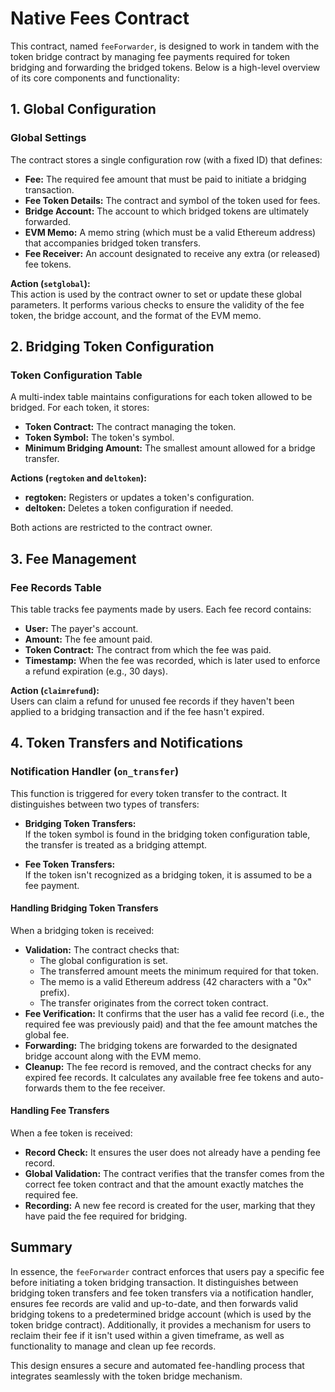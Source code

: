 # Native Fees Contract

This contract, named `feeForwarder`, is designed to work in tandem with the token bridge contract by managing fee payments required for token bridging and forwarding the bridged tokens. Below is a high-level overview of its core components and functionality:

## 1. Global Configuration

### Global Settings
The contract stores a single configuration row (with a fixed ID) that defines:
- **Fee:** The required fee amount that must be paid to initiate a bridging transaction.
- **Fee Token Details:** The contract and symbol of the token used for fees.
- **Bridge Account:** The account to which bridged tokens are ultimately forwarded.
- **EVM Memo:** A memo string (which must be a valid Ethereum address) that accompanies bridged token transfers.
- **Fee Receiver:** An account designated to receive any extra (or released) fee tokens.

**Action (`setglobal`):**  
This action is used by the contract owner to set or update these global parameters. It performs various checks to ensure the validity of the fee token, the bridge account, and the format of the EVM memo.

## 2. Bridging Token Configuration

### Token Configuration Table
A multi-index table maintains configurations for each token allowed to be bridged. For each token, it stores:
- **Token Contract:** The contract managing the token.
- **Token Symbol:** The token's symbol.
- **Minimum Bridging Amount:** The smallest amount allowed for a bridge transfer.

**Actions (`regtoken` and `deltoken`):**
- **regtoken:** Registers or updates a token's configuration.
- **deltoken:** Deletes a token configuration if needed.

Both actions are restricted to the contract owner.

## 3. Fee Management

### Fee Records Table
This table tracks fee payments made by users. Each fee record contains:
- **User:** The payer's account.
- **Amount:** The fee amount paid.
- **Token Contract:** The contract from which the fee was paid.
- **Timestamp:** When the fee was recorded, which is later used to enforce a refund expiration (e.g., 30 days).

**Action (`claimrefund`):**  
Users can claim a refund for unused fee records if they haven't been applied to a bridging transaction and if the fee hasn't expired.

## 4. Token Transfers and Notifications

### Notification Handler (`on_transfer`)
This function is triggered for every token transfer to the contract. It distinguishes between two types of transfers:

- **Bridging Token Transfers:**  
  If the token symbol is found in the bridging token configuration table, the transfer is treated as a bridging attempt.

- **Fee Token Transfers:**  
  If the token isn't recognized as a bridging token, it is assumed to be a fee payment.

#### Handling Bridging Token Transfers
When a bridging token is received:
- **Validation:** The contract checks that:
  - The global configuration is set.
  - The transferred amount meets the minimum required for that token.
  - The memo is a valid Ethereum address (42 characters with a "0x" prefix).
  - The transfer originates from the correct token contract.
- **Fee Verification:** It confirms that the user has a valid fee record (i.e., the required fee was previously paid) and that the fee amount matches the global fee.
- **Forwarding:** The bridging tokens are forwarded to the designated bridge account along with the EVM memo.
- **Cleanup:** The fee record is removed, and the contract checks for any expired fee records. It calculates any available free fee tokens and auto-forwards them to the fee receiver.

#### Handling Fee Transfers
When a fee token is received:
- **Record Check:** It ensures the user does not already have a pending fee record.
- **Global Validation:** The contract verifies that the transfer comes from the correct fee token contract and that the amount exactly matches the required fee.
- **Recording:** A new fee record is created for the user, marking that they have paid the fee required for bridging.

## Summary

In essence, the `feeForwarder` contract enforces that users pay a specific fee before initiating a token bridging transaction. It distinguishes between bridging token transfers and fee token transfers via a notification handler, ensures fee records are valid and up-to-date, and then forwards valid bridging tokens to a predetermined bridge account (which is used by the token bridge contract). Additionally, it provides a mechanism for users to reclaim their fee if it isn't used within a given timeframe, as well as functionality to manage and clean up fee records.

This design ensures a secure and automated fee-handling process that integrates seamlessly with the token bridge mechanism.